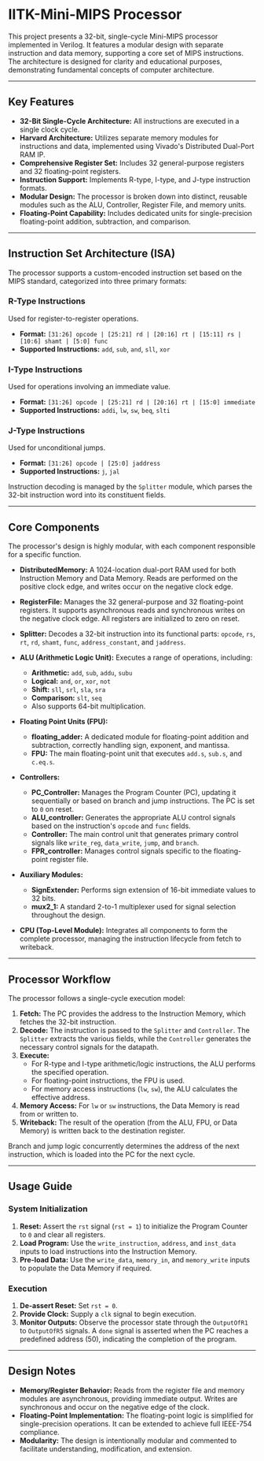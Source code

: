#  IITK-Mini-MIPS Processor

This project presents a 32-bit, single-cycle Mini-MIPS processor implemented in Verilog. It features a modular design with separate instruction and data memory, supporting a core set of MIPS instructions. The architecture is designed for clarity and educational purposes, demonstrating fundamental concepts of computer architecture.

---

## Key Features

* **32-Bit Single-Cycle Architecture:** All instructions are executed in a single clock cycle.
* **Harvard Architecture:** Utilizes separate memory modules for instructions and data, implemented using Vivado's Distributed Dual-Port RAM IP.
* **Comprehensive Register Set:** Includes 32 general-purpose registers and 32 floating-point registers.
* **Instruction Support:** Implements R-type, I-type, and J-type instruction formats.
* **Modular Design:** The processor is broken down into distinct, reusable modules such as the ALU, Controller, Register File, and memory units.
* **Floating-Point Capability:** Includes dedicated units for single-precision floating-point addition, subtraction, and comparison.

---

## Instruction Set Architecture (ISA)

The processor supports a custom-encoded instruction set based on the MIPS standard, categorized into three primary formats:

### R-Type Instructions
Used for register-to-register operations.
* **Format:** `[31:26] opcode | [25:21] rd | [20:16] rt | [15:11] rs | [10:6] shamt | [5:0] func`
* **Supported Instructions:** `add`, `sub`, `and`, `sll`, `xor`

### I-Type Instructions
Used for operations involving an immediate value.
* **Format:** `[31:26] opcode | [25:21] rd | [20:16] rt | [15:0] immediate`
* **Supported Instructions:** `addi`, `lw`, `sw`, `beq`, `slti`

### J-Type Instructions
Used for unconditional jumps.
* **Format:** `[31:26] opcode | [25:0] jaddress`
* **Supported Instructions:** `j`, `jal`

Instruction decoding is managed by the `Splitter` module, which parses the 32-bit instruction word into its constituent fields.

---

## Core Components

The processor's design is highly modular, with each component responsible for a specific function.

* **DistributedMemory:** A 1024-location dual-port RAM used for both Instruction Memory and Data Memory. Reads are performed on the positive clock edge, and writes occur on the negative clock edge.

* **RegisterFile:** Manages the 32 general-purpose and 32 floating-point registers. It supports asynchronous reads and synchronous writes on the negative clock edge. All registers are initialized to zero on reset.

* **Splitter:** Decodes a 32-bit instruction into its functional parts: `opcode`, `rs`, `rt`, `rd`, `shamt`, `func`, `address_constant`, and `jaddress`.

* **ALU (Arithmetic Logic Unit):** Executes a range of operations, including:
    * **Arithmetic:** `add`, `sub`, `addu`, `subu`
    * **Logical:** `and`, `or`, `xor`, `not`
    * **Shift:** `sll`, `srl`, `sla`, `sra`
    * **Comparison:** `slt`, `seq`
    * Also supports 64-bit multiplication.

* **Floating Point Units (FPU):**
    * **floating_adder:** A dedicated module for floating-point addition and subtraction, correctly handling sign, exponent, and mantissa.
    * **FPU:** The main floating-point unit that executes `add.s`, `sub.s`, and `c.eq.s`.

* **Controllers:**
    * **PC\_Controller:** Manages the Program Counter (PC), updating it sequentially or based on branch and jump instructions. The PC is set to `0` on reset.
    * **ALU\_controller:** Generates the appropriate ALU control signals based on the instruction's `opcode` and `func` fields.
    * **Controller:** The main control unit that generates primary control signals like `write_reg`, `data_write`, `jump`, and `branch`.
    * **FPR\_controller:** Manages control signals specific to the floating-point register file.

* **Auxiliary Modules:**
    * **SignExtender:** Performs sign extension of 16-bit immediate values to 32 bits.
    * **mux2\_1:** A standard 2-to-1 multiplexer used for signal selection throughout the design.

* **CPU (Top-Level Module):** Integrates all components to form the complete processor, managing the instruction lifecycle from fetch to writeback.

---

## Processor Workflow

The processor follows a single-cycle execution model:

1.  **Fetch:** The PC provides the address to the Instruction Memory, which fetches the 32-bit instruction.
2.  **Decode:** The instruction is passed to the `Splitter` and `Controller`. The `Splitter` extracts the various fields, while the `Controller` generates the necessary control signals for the datapath.
3.  **Execute:**
    * For R-type and I-type arithmetic/logic instructions, the ALU performs the specified operation.
    * For floating-point instructions, the FPU is used.
    * For memory access instructions (`lw`, `sw`), the ALU calculates the effective address.
4.  **Memory Access:** For `lw` or `sw` instructions, the Data Memory is read from or written to.
5.  **Writeback:** The result of the operation (from the ALU, FPU, or Data Memory) is written back to the destination register.

Branch and jump logic concurrently determines the address of the next instruction, which is loaded into the PC for the next cycle.

---

## Usage Guide

### System Initialization
1.  **Reset:** Assert the `rst` signal (`rst = 1`) to initialize the Program Counter to `0` and clear all registers.
2.  **Load Program:** Use the `write_instruction`, `address`, and `inst_data` inputs to load instructions into the Instruction Memory.
3.  **Pre-load Data:** Use the `write_data`, `memory_in`, and `memory_write` inputs to populate the Data Memory if required.

### Execution
1.  **De-assert Reset:** Set `rst = 0`.
2.  **Provide Clock:** Supply a `clk` signal to begin execution.
3.  **Monitor Outputs:** Observe the processor state through the `OutputOfR1` to `OutputOfR5` signals. A `done` signal is asserted when the PC reaches a predefined address (50), indicating the completion of the program.

---

## Design Notes

* **Memory/Register Behavior:** Reads from the register file and memory modules are asynchronous, providing immediate output. Writes are synchronous and occur on the negative edge of the clock.
* **Floating-Point Implementation:** The floating-point logic is simplified for single-precision operations. It can be extended to achieve full IEEE-754 compliance.
* **Modularity:** The design is intentionally modular and commented to facilitate understanding, modification, and extension.